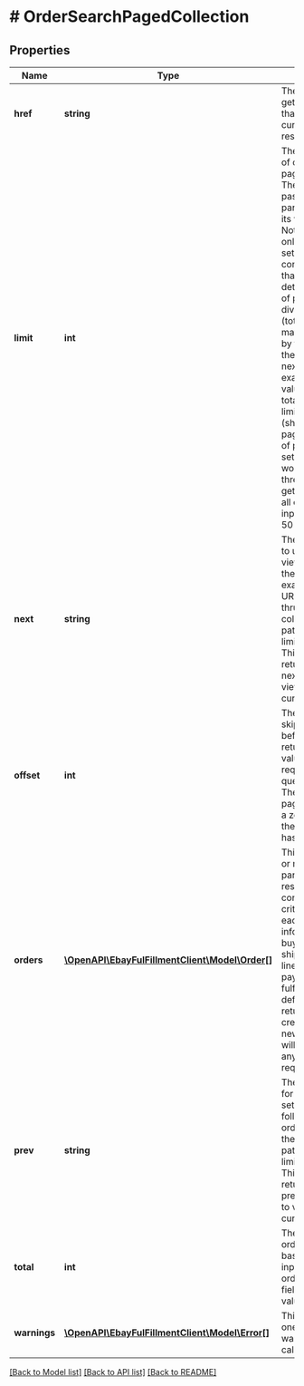 # # OrderSearchPagedCollection

## Properties

Name | Type | Description | Notes
------------ | ------------- | ------------- | -------------
**href** | **string** | The URI of the getOrders call request that produced the current page of the result set. | [optional]
**limit** | **int** | The maximum number of orders returned per page of the result set. The limit value can be passed in as a query parameter, or if omitted, its value defaults to 50. Note: If this is the last or only page of the result set, the page may contain fewer orders than the limit value. To determine the number of pages in a result set, divide the total value (total number of orders matching input criteria) by this limit value, and then round up to the next integer. For example, if the total value was 120 (120 total orders) and the limit value was 50 (show 50 orders per page), the total number of pages in the result set is three, so the seller would have to make three separate getOrders calls to view all orders matching the input criteria. Default: 50 | [optional]
**next** | **string** | The getOrders call URI to use if you wish to view the next page of the result set. For example, the following URI returns records 41 thru 50 from the collection of orders: path/order?limit&#x3D;10&amp;amp;offset&#x3D;40 This field is only returned if there is a next page of results to view based on the current input criteria. | [optional]
**offset** | **int** | The number of results skipped in the result set before listing the first returned result. This value can be set in the request with the offset query parameter. Note: The items in a paginated result set use a zero-based list where the first item in the list has an offset of 0. | [optional]
**orders** | [**\OpenAPI\EbayFulFillmentClient\Model\Order[]**](Order.md) | This array contains one or more orders that are part of the current result set, that is controlled by the input criteria. The details of each order include information about the buyer, order history, shipping fulfillments, line items, costs, payments, and order fulfillment status. By default, orders are returned according to creation date (oldest to newest), but the order will vary according to any filter that is set in request. | [optional]
**prev** | **string** | The getOrders call URI for the previous result set. For example, the following URI returns orders 21 thru 30 from the collection of orders: path/order?limit&#x3D;10&amp;amp;offset&#x3D;20 This field is only returned if there is a previous page of results to view based on the current input criteria. | [optional]
**total** | **int** | The total number of orders in the results set based on the current input criteria. Note: If no orders are found, this field is returned with a value of 0. | [optional]
**warnings** | [**\OpenAPI\EbayFulFillmentClient\Model\Error[]**](Error.md) | This array is returned if one or more errors or warnings occur with the call request. | [optional]

[[Back to Model list]](../../README.md#models) [[Back to API list]](../../README.md#endpoints) [[Back to README]](../../README.md)
